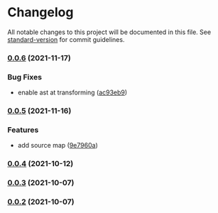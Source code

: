 # Changelog

All notable changes to this project will be documented in this file. See [standard-version](https://github.com/conventional-changelog/standard-version) for commit guidelines.

### [0.0.6](https://github.com/zheeeng/vite-plugin-shared-modules/compare/v0.0.5...v0.0.6) (2021-11-17)


### Bug Fixes

* enable ast at transforming ([ac93eb9](https://github.com/zheeeng/vite-plugin-shared-modules/commit/ac93eb9212fa656060693744995ae3e4bd889a28))

### [0.0.5](https://github.com/zheeeng/vite-plugin-shared-modules/compare/v0.0.4...v0.0.5) (2021-11-16)


### Features

* add source map ([9e7960a](https://github.com/zheeeng/vite-plugin-shared-modules/commit/9e7960aebca248e0b543ff62e08aa0bb1620be68))

### [0.0.4](https://github.com/zheeeng/vite-plugin-shared-modules/compare/v0.0.3...v0.0.4) (2021-10-12)

### [0.0.3](https://github.com/zheeeng/vite-plugin-shared-modules/compare/v0.0.2...v0.0.3) (2021-10-07)

### [0.0.2](https://github.com/zheeeng/vite-plugin-shared-modules/compare/v0.0.1...v0.0.2) (2021-10-07)
